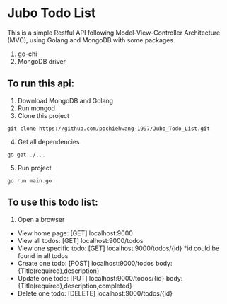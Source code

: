 # Jubo Todo List

This is a simple Restful API following Model-View-Controller Architecture (MVC), using Golang and MongoDB with some packages.
1. go-chi
2. MongoDB driver

## To run this api:
1. Download MongoDB and Golang
2. Run mongod
3. Clone this project
```
git clone https://github.com/pochiehwang-1997/Jubo_Todo_List.git
```
4. Get all dependencies
```
go get ./...
```
5. Run project
```
go run main.go
```



## To use this todo list:
1. Open a browser

- View home page: [GET] localhost:9000
- View all todos: [GET] localhost:9000/todos
- View one specific todo: [GET] localhost:9000/todos/{id}   *id could be found in all todos
- Create one todo: [POST] localhost:9000/todos body:{Title(required),description}
- Update one todo: [PUT] localhost:9000/todos/{id} body:{Title(required),description,completed}
- Delete one todo: [DELETE] localhost:9000/todos/{id}



